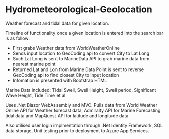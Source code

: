 # Hydrometeorological-Geolocation
 
Weather forecast and tidal data for given location.

Timeline of functionality once a given location is entered into the search bar is as follow:
- First grabs Weather data from WorldWeatherOnline
- Sends input location to GeoCoding api to convert City to Lat Long
- Such Lat Long is sent to MarineData API to grab marine data from nearest marine point
- Returned Lat and Lon from Marine Data Point is sent to reverse GeoCoding api to find closest City to input location
- Infomation is presented with Bootstrap HTML

Marine Data included: Tidal Swell, Swell Height, Swell period, Significant Wave Height, Tide Time et al

Uses .Net Blazor WebAssembly and MVC. Pulls data from World Weather Online API for Weather forecast data, Admiralty API for Marine Forecasting tidal data and MapQuest API for latitude and longitude data.

Also utilised user login implmentation through .Net Identity Framework, SQL data storage, Unit testing prior to deployment to Azure App Services.
